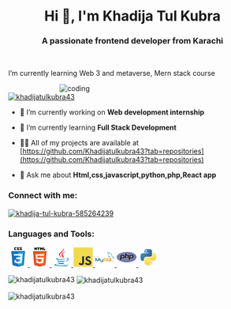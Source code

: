 <h1 align="center">Hi 👋, I'm Khadija Tul Kubra</h1>
<h3 align="center">A passionate frontend developer from Karachi</h3><br/>
<p>I’m currently learning Web 3 and metaverse, Mern stack course</p>
<img align="right" alt="coding" width="400" src="https://mir-s3-cdn-cf.behance.net/project_modules/disp/601014116770475.6068beff4640a.gif">
<p align="left"> <a href="https://github.com/ryo-ma/github-profile-trophy"><img src="https://github-profile-trophy.vercel.app/?username=khadijatulkubra43" alt="khadijatulkubra43" /></a> </p>

- 🔭 I’m currently working on **Web development internship**

- 🌱 I’m currently learning **Full Stack Development**

- 👨‍💻 All of my projects are available at [https://github.com/Khadijatulkubra43?tab=repositories](https://github.com/Khadijatulkubra43?tab=repositories)

- 💬 Ask me about **Html,css,javascript,python,php,React app**

<h3 align="left">Connect with me:</h3>
<p align="left">
<a href="https://linkedin.com/in/khadija-tul-kubra-585264239" target="blank"><img align="center" src="https://raw.githubusercontent.com/rahuldkjain/github-profile-readme-generator/master/src/images/icons/Social/linked-in-alt.svg" alt="khadija-tul-kubra-585264239" height="30" width="40" /></a>
</p>

<h3 align="left">Languages and Tools:</h3>
<p align="left"> <a href="https://www.w3schools.com/css/" target="_blank" rel="noreferrer"> <img src="https://raw.githubusercontent.com/devicons/devicon/master/icons/css3/css3-original-wordmark.svg" alt="css3" width="40" height="40"/> </a> <a href="https://www.w3.org/html/" target="_blank" rel="noreferrer"> <img src="https://raw.githubusercontent.com/devicons/devicon/master/icons/html5/html5-original-wordmark.svg" alt="html5" width="40" height="40"/> </a> <a href="https://www.java.com" target="_blank" rel="noreferrer"> <img src="https://raw.githubusercontent.com/devicons/devicon/master/icons/java/java-original.svg" alt="java" width="40" height="40"/> </a> <a href="https://developer.mozilla.org/en-US/docs/Web/JavaScript" target="_blank" rel="noreferrer"> <img src="https://raw.githubusercontent.com/devicons/devicon/master/icons/javascript/javascript-original.svg" alt="javascript" width="40" height="40"/> </a> <a href="https://www.mysql.com/" target="_blank" rel="noreferrer"> <img src="https://raw.githubusercontent.com/devicons/devicon/master/icons/mysql/mysql-original-wordmark.svg" alt="mysql" width="40" height="40"/> </a> <a href="https://www.php.net" target="_blank" rel="noreferrer"> <img src="https://raw.githubusercontent.com/devicons/devicon/master/icons/php/php-original.svg" alt="php" width="40" height="40"/> </a> <a href="https://www.python.org" target="_blank" rel="noreferrer"> <img src="https://raw.githubusercontent.com/devicons/devicon/master/icons/python/python-original.svg" alt="python" width="40" height="40"/> </a> </p>

<p><img align="left" src="https://github-readme-stats.vercel.app/api/top-langs?username=khadijatulkubra43&show_icons=true&locale=en&layout=compact" alt="khadijatulkubra43" /></p>

<p>&nbsp;<img align="center" src="https://github-readme-stats.vercel.app/api?username=khadijatulkubra43&show_icons=true&locale=en" alt="khadijatulkubra43" /></p>

<p><img align="center" src="https://github-readme-streak-stats.herokuapp.com/?user=khadijatulkubra43&" alt="khadijatulkubra43" /></p>
